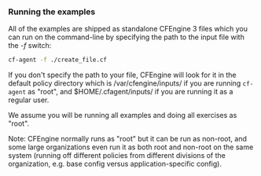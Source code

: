### Running the examples

All of the examples are shipped as standalone CFEngine 3 files which
you can run on the command-line by specifying the path to the input
file with the *-f* switch:

```bash
cf-agent -f ./create_file.cf
```

If you don't specify the path to your file, CFEngine will look for
it in the default policy directory which is /var/cfengine/inputs/
if you are running `cf-agent` as "root", and $HOME/.cfagent/inputs/
if you are running it as a regular user.

We assume you will be running all examples and doing all exercises as
"root".

Note: CFEngine normally runs as "root" but it can be run as non-root, and
some large organizations even run it as both root and non-root on
the same system (running off different policies from different divisions 
of the organization, e.g. base config versus application-specific
config).

